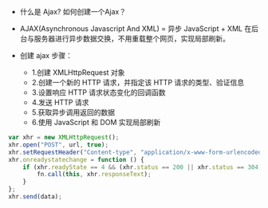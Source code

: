 
- 什么是 Ajax? 如何创建一个Ajax？

* AJAX(Asynchronous Javascript And XML) = 异步 JavaScript + XML 在后台与服务器进行异步数据交换，不用重载整个网页，实现局部刷新。

* 创建 ajax 步骤：
  - 1.创建 XMLHttpRequest 对象
  - 2.创建一个新的 HTTP 请求，并指定该 HTTP 请求的类型、验证信息
  - 3.设置响应 HTTP 请求状态变化的回调函数
  - 4.发送 HTTP 请求
  - 5.获取异步调用返回的数据
  - 6.使用 JavaScript 和 DOM 实现局部刷新

```js
var xhr = new XMLHttpRequest();
xhr.open("POST", url, true);
xhr.setRequestHeader("Content-type", "application/x-www-form-urlencoded");
xhr.onreadystatechange = function () {
    if (xhr.readyState == 4 && (xhr.status == 200 || xhr.status == 304)) {
        fn.call(this, xhr.responseText);
    }
};
xhr.send(data);
```